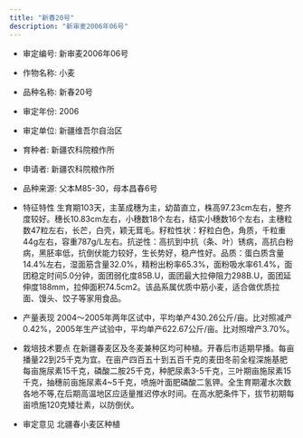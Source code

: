 ```yaml
---
title: "新春20号"
description: "新审麦2006年06号"
---
```

* 审定编号:  新审麦2006年06号

*  作物名称:  小麦

*  品种名称:  新春20号

*  审定年份:  2006

*  审定单位:  新疆维吾尔自治区

* 育种者:  新疆农科院粮作所

*  申请者:  新疆农科院粮作所

*  品种来源:  父本M85-30，母本昌春6号

*  特征特性
生育期103天，主茎成穗为主，幼苗直立，株高97.23cm左右，整齐度较好。穗长10.83cm左右，小穗数18个左右，结实小穗数16个左右，主穗粒数47粒左右，长芒，白壳，颖无茸毛。籽粒性状：籽粒白色，角质，千粒重44g左右，容重787g/L左右。抗逆性：高抗到中抗（条、叶）锈病，高抗白粉病，黑胚率低，抗倒伏能力较好，生长势好，稳产性好。品质：蛋白质含量14.4%左右，湿面筋含量32.0%，精粉出粉率65.3%，面粉吸水率61.4%，面团稳定时间5.0分钟，面团弱化度85B.U，面团最大拉伸阻力298B.U，面团延伸度188mm，拉伸面积74.5cm2。该品系属优质中筋小麦，适合做优质拉面、馒头、饺子等家用食品。

*  产量表现
2004～2005年两年区试中，平均单产430.26公斤/亩。比对照减产0.42%，2005年生产试验中，平均单产622.67公斤/亩。比对照增产3.70%。

*  栽培技术要点
在新疆春麦区及冬麦兼种区均可种植。开春后市适期早播。每亩播量22到25千克为宜。在亩产四百五十到五百千克的麦田冬前全程深施基肥每亩施尿素15千克，磷酸二胺25千克，种肥尿素3-5千克，三叶期亩施尿素15千克，抽穗前亩施尿素4~5千克，喷施叶面肥磷酸二氢钾。全生育期灌水次数各地不等,在后期高温地区应适量推迟停水时间。在高水肥条件下，拔节初期每亩喷施120克矮壮素，以防倒伏。

*  审定意见
北疆春小麦区种植
